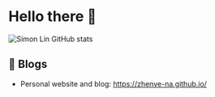 # Hello there 👋

<!--
**xyzsimon34/xyzsimon34** is a ✨ _special_ ✨ repository because its `README.md` (this file) appears on your GitHub profile.

Here are some ideas to get you started:

- 🔭 I’m currently working on ...
- 🌱 I’m currently learning ...
- 👯 I’m looking to collaborate on ...
- 🤔 I’m looking for help with ...
- 💬 Ask me about ...
- 📫 How to reach me: ...
- 😄 Pronouns: ...
- ⚡ Fun fact: ...
-->
![Simon Lin GitHub stats](https://github-readme-stats.vercel.app/api?username=xyzsimon34)

## 📝 Blogs

- Personal website and blog: https://zhenye-na.github.io/
